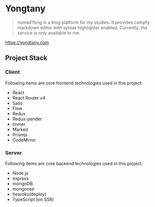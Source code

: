 # Yongtany

> nomadYong is a blog platform for my studies. It provides compfy markdown editor with syntax highlighter enabled. Currently, the service is only available to me.

https://yongtany.com

## Project Stack

### Client

Following items are core frontend technologies used in this project:

- React
- React Router v4
- Sass
- Flow
- Redux
- Redux-pender
- Immer
- Marked
- Prismjs
- CodeMirror

### Server

Following items are core backend technologies used in this project:

- Node.js
- express
- mongoDB
- mongoose
- hearoku(deploy)
- TypeScript (on SSR)
